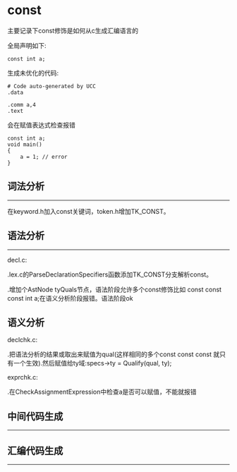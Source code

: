 # const
主要记录下const修饰是如何从c生成汇编语言的

全局声明如下:

```
const int a;
```
生成未优化的代码:
```
# Code auto-generated by UCC
.data

.comm a,4
.text
```
会在赋值表达式检查报错
```
const int a;
void main()
{
    a = 1; // error
}
```
## 词法分析
---
在keyword.h加入const关键词，token.h增加TK_CONST。

## 语法分析
---
decl.c:

.lex.c的ParseDeclarationSpecifiers函数添加TK_CONST分支解析const。

.增加个AstNode tyQuals节点，语法阶段允许多个const修饰比如 const const const int a;在语义分析阶段报错。语法阶段ok


## 语义分析

declchk.c:

.把语法分析的结果或取出来赋值为qual(这样相同的多个const const const 就只有一个生效).然后赋值给ty域:specs->ty = Qualify(qual, ty);

exprchk.c:

.在CheckAssignmentExpression中检查a是否可以赋值，不能就报错

## 中间代码生成
---

## 汇编代码生成
---